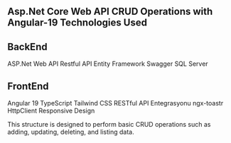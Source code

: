Asp.Net Core Web API CRUD Operations with Angular-19
Technologies Used
-
BackEnd
-
ASP.Net Web API
Restful API
Entity Framework
Swagger
SQL Server

FrontEnd
-
Angular 19
TypeScript
Tailwind CSS
RESTful API Entegrasyonu
ngx-toastr
HttpClient
Responsive Design

This structure is designed to perform basic CRUD operations such as adding, updating, deleting, and listing data.

